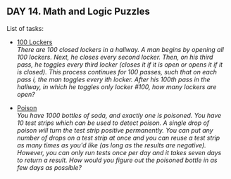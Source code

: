 ## DAY 14. Math and Logic Puzzles

List of tasks:

- [100 Lockers](https://github.com/yankouskia/cracking-interview/tree/master/DAY%2014/Lockers.java)  
  *There are 100 closed lockers in a hallway. A man begins by opening all 100 lockers. Next, he closes every second locker. Then, on his third pass, he toggles every third locker (closes it if it is open or opens it if it is closed). This process continues for 100 passes, such that on each pass i, the man toggles every ith locker. After his 100th pass in the hallway, in which he toggles only locker #100, how many lockers are open?*  

- [Poison](https://github.com/yankouskia/cracking-interview/tree/master/DAY%2014/Poison.java)  
  *You have 1000 bottles of soda, and exactly one is poisoned. You have 10 test strips which can be used to detect poison. A single drop of poison will turn the test strip positive permanently. You can put any number of drops on a test strip at once and you can reuse a test strip as many times as you'd like (as long as the results are negative). However, you can only run tests once per day and it takes seven days to return a result. How would you figure out the poisoned bottle in as few days as possible?*  
